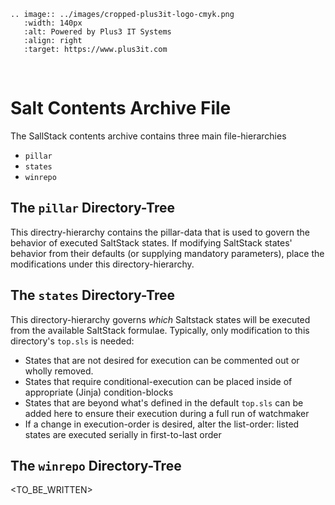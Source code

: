 ```{eval-rst}
.. image:: ../images/cropped-plus3it-logo-cmyk.png
   :width: 140px
   :alt: Powered by Plus3 IT Systems
   :align: right
   :target: https://www.plus3it.com
```

<br>

# Salt Contents Archive File

The SallStack contents archive contains three main file-hierarchies

- `pillar`
- `states`
- `winrepo`

## The `pillar` Directory-Tree

This directry-hierarchy contains the pillar-data that is used to govern the behavior of executed SaltStack states. If modifying SaltStack states' behavior from their defaults (or supplying mandatory parameters), place the modifications under this directory-hierarchy.

## The `states` Directory-Tree

This directory-hierarchy governs _which_ Saltstack states will be executed from the available SaltStack formulae. Typically, only modification to this directory's `top.sls` is needed:

- States that are not desired for execution can be commented out or wholly removed.
- States that require conditional-execution can be placed inside of appropriate (Jinja) condition-blocks
- States that are beyond what's defined in the default `top.sls` can be added here to ensure their execution during a full run of watchmaker
- If a change in execution-order is desired, alter the list-order: listed states are executed serially in first-to-last order

## The `winrepo` Directory-Tree

&lt;TO_BE_WRITTEN&gt;
